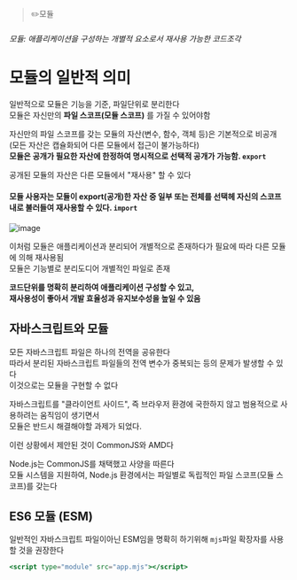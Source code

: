 > ✏️모듈

###### 모듈: 애플리케이션을 구성하는 개별적 요소로서 재사용 가능한 코드조각

# 모듈의 일반적 의미
일반적으로 모듈은 기능을 기준, 파일단위로 분리한다 </br>
모듈은 자신만의 **파일 스코프(모듈 스코프)** 를 가질 수 있어야함 </br>

자신만의 파일 스코프를 갖는 모듈의 자산(변수, 함수, 객체 등)은 기본적으로 비공개</br>
(모든 자산은 캡슐화되어 다른 모듈에서 접근이 불가능하다)</br>
**모듈은 공개가 필요한 자산에 한정하여 명시적으로 선택적 공개가 가능함. `export`**

공개된 모듈의 자산은 다른 모듈에서 "재사용" 할 수 있다

#### 모듈 사용자는 모듈이 export(공개)한 자산 중 일부 또는 전체를 선택헤 자신의 스코프 내로 불러들여 재사용할 수 있다. `import`

![image](https://github.com/mobi-community/mobi-2th-book-study/assets/134191815/d9999675-e7a2-4cb3-bc2a-e00553c8de29)

이처럼 모듈은 애플리케이션과 분리되어 개별적으로 존재하다가 필요에 따라 다른 모듈에 의해 재사용됨</br>
모듈은 기능별로 분리도디어 개별적인 파일로 존재

**코드단위를 명확히 분리하여 애플리케이션 구성할 수 있고,</br>
재사용성이 좋아서 개발 효율성과 유지보수성을 높일 수 있음**

## 자바스크립트와 모듈

모든 자바스크립트 파일은 하나의 전역을 공유한다 </br>
따라서 분리된 자바스크립트 파일들의 전역 변수가 중복되는 등의 문제가 발생할 수 있다</br>
이것으로는 모듈을 구현할 수 없다

자바스크립트를 "클라이언트 사이드", 즉 브라우저 환경에 국한하지 않고 범용적으로 사용하려는 움직임이 생기면서 </br>
모듈은 반드시 해결해야할 과제가 되었다.

이런 상황에서 제안된 것이 CommonJS와 AMD다

Node.js는 CommonJS를 채택했고 사양을 따른다 </br>
모듈 시스템을 지원하여, Node.js 환경에서는 파일별로 독립적인 파일 스코프(모듈 스코프)를 갖는다

## ES6 모듈 (ESM)
일반적인 자바스크립트 파일이아닌 ESM임을 명확히 하기위해 `mjs`파일 확장자를 사용할 것을 권장한다

```jsx
<script type="module" src="app.mjs"></script>
```



